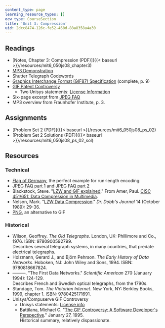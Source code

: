 ```yaml
---
content_type: page
learning_resource_types: []
ocw_type: CourseSection
title: 'Unit 3: Compression'
uid: 2dcc8474-126c-fe52-468d-88a8358a4a30
---
```


Readings
--------

*   [Notes, Chapter 3: Compression (PDF)]({{< baseurl >}}/resources/mit6_050js08_chapter3)
*   [MP3 Demonstration](http://www.mtl.mit.edu/Courses/6.050/2008/notes/mp3.html)
*   Shutter Telegraph Codewords
*   [Graphics Interchange Format (GIF87) Specification](http://www.w3.org/Graphics/GIF/spec-gif87.txt) (complete, p. 9)
*   [GIF Patent Controversy  
    ](https://groups.csail.mit.edu/mac/projects/lpf/Patents/Gif/Gif.html)
    *   Two Unisys statements: [License Information](http://burnallgifs.org/archives/lzw-main.html)
*   Six-page excerpt from [JPEG FAQ](http://www.faqs.org/faqs/jpeg-faq/part1/)
*   MP3 overview from Fraunhofer Institute, p. 3.

Assignments
-----------

*   [Problem Set 2 (PDF)]({{< baseurl >}}/resources/mit6_050js08_ps_02)
*   [Problem Set 2 Solutions (PDF)]({{< baseurl >}}/resources/mit6_050js08_ps_02_sol)

Resources
---------

### Technical

*   [Flag of Germany](http://www.geographic.org/flags/germany_flags.html), the perfect example for run-length encoding
*   [JPEG FAQ part 1](http://www.faqs.org/faqs/jpeg-faq/part1) and [JPEG FAQ part 2](http://www.faqs.org/faqs/jpeg-faq/part2/)
*   Blackstock, Steve. "[LZW and GIF explained](http://www.cis.udel.edu/~amer/CISC651/lzw.and.gif.explained.html)." From Amer, Paul. [CISC 451/651: Data Compression in Multimedia](http://www.eecis.udel.edu/~amer/CISC651/651.html).
*   Nelson, Mark. "[LZW Data Compression](http://marknelson.us/1989/10/01/lzw-data-compression/)." _Dr. Dobb's Journal_ 14 (October 1989): 29-36.
*   [PNG](http://www.libpng.org/pub/png/pngdocs.html), an alternative to GIF

### Historical

*   Wilson, Geoffrey. _The Old Telegraphs_. London, UK: Phillimore and Co., 1976. ISBN: 9780900592799.  
    Describes several telegraph systems, in many countries, that predate electrical telegraphs.
*   Holzmann, Gerard J., and Björn Pehrson. _The Early History of Data Networks_. Hoboken, NJ: John Wiley and Sons, 1994. ISBN: 9780818667824.
*   ———. "The First Data Networks." _Scientific American_ 270 (January 1994): 124-129.  
    Describes French and Swedish optical telegraphs, from the 1790s.
*   Standage, Tom. _The Victorian Internet_. New York, NY: Berkley Books, 1999, chapter 1. ISBN: 9780425171691.
*   Unisys/Compuserve GIF Controversy  
    *   Unisys statements: [License info](http://burnallgifs.org/archives/lzw-main.html)
    *   Battilana, Michael C. "[The GIF Controversy: A Software Developer's Perspective](http://cloanto.com/users/mcb/19950127giflzw.html)." January 27, 1995.  
        Historical summary, relatively dispassionate.